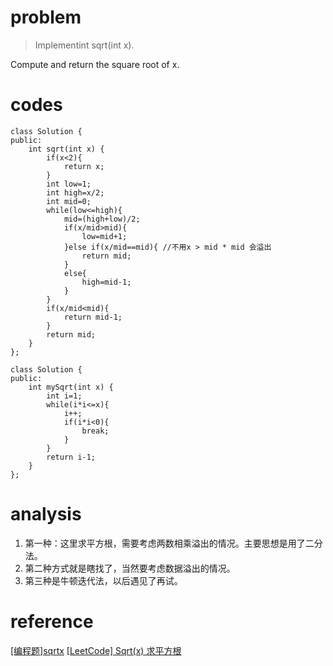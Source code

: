 # problem
>Implementint sqrt(int x).

Compute and return the square root of x.

# codes
```
class Solution {
public:
    int sqrt(int x) {
        if(x<2){
            return x;
        }
        int low=1;
        int high=x/2;
        int mid=0;
        while(low<=high){
            mid=(high+low)/2;
            if(x/mid>mid){
                low=mid+1;
            }else if(x/mid==mid){ //不用x > mid * mid 会溢出
                return mid;
            }
            else{
                high=mid-1;
            }
        }
        if(x/mid<mid){
            return mid-1;
        }
        return mid;
    }
};

```

```
class Solution {
public:
    int mySqrt(int x) {
        int i=1;
        while(i*i<=x){
            i++;
            if(i*i<0){
                break;
            }
        }
        return i-1;
    }
};
```

# analysis
1. 第一种：这里求平方根，需要考虑两数相乘溢出的情况。主要思想是用了二分法。
2. 第二种方式就是瞎找了，当然要考虑数据溢出的情况。
3. 第三种是牛顿迭代法，以后遇见了再试。

# reference
[[编程题]sqrtx][1]
[[LeetCode] Sqrt(x) 求平方根][2]

[1]: https://www.nowcoder.com/questionTerminal/09fbfb16140b40499951f55113f2166c
[2]: http://www.cnblogs.com/grandyang/p/4346413.html